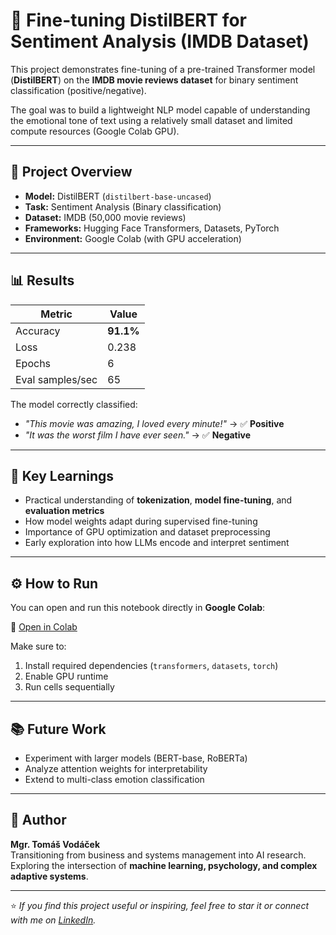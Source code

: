 # 🧠 Fine-tuning DistilBERT for Sentiment Analysis (IMDB Dataset)

This project demonstrates fine-tuning of a pre-trained Transformer model (**DistilBERT**) on the **IMDB movie reviews dataset** for binary sentiment classification (positive/negative).

The goal was to build a lightweight NLP model capable of understanding the emotional tone of text using a relatively small dataset and limited compute resources (Google Colab GPU).

---

## 🚀 Project Overview

- **Model:** DistilBERT (`distilbert-base-uncased`)  
- **Task:** Sentiment Analysis (Binary classification)  
- **Dataset:** IMDB (50,000 movie reviews)  
- **Frameworks:** Hugging Face Transformers, Datasets, PyTorch  
- **Environment:** Google Colab (with GPU acceleration)

---

## 📊 Results

| Metric | Value |
|---------|--------|
| Accuracy | **91.1%** |
| Loss | 0.238 |
| Epochs | 6 |
| Eval samples/sec | 65 |

The model correctly classified:
- *"This movie was amazing, I loved every minute!"* → ✅ **Positive**  
- *"It was the worst film I have ever seen."* → ✅ **Negative**

---

## 🧩 Key Learnings

- Practical understanding of **tokenization**, **model fine-tuning**, and **evaluation metrics**  
- How model weights adapt during supervised fine-tuning  
- Importance of GPU optimization and dataset preprocessing  
- Early exploration into how LLMs encode and interpret sentiment

---

## ⚙️ How to Run

You can open and run this notebook directly in **Google Colab**:

🔗 [Open in Colab](https://colab.research.google.com/drive/your_colab_id_here)

Make sure to:
1. Install required dependencies (`transformers`, `datasets`, `torch`)  
2. Enable GPU runtime  
3. Run cells sequentially

---

## 📚 Future Work

- Experiment with larger models (BERT-base, RoBERTa)  
- Analyze attention weights for interpretability  
- Extend to multi-class emotion classification  

---

## 🧾 Author

**Mgr. Tomáš Vodáček**  
Transitioning from business and systems management into AI research.  
Exploring the intersection of **machine learning, psychology, and complex adaptive systems**.

---

⭐ *If you find this project useful or inspiring, feel free to star it or connect with me on [LinkedIn](https://www.linkedin.com/in/tomáš-vodáček-79b85328a).*
